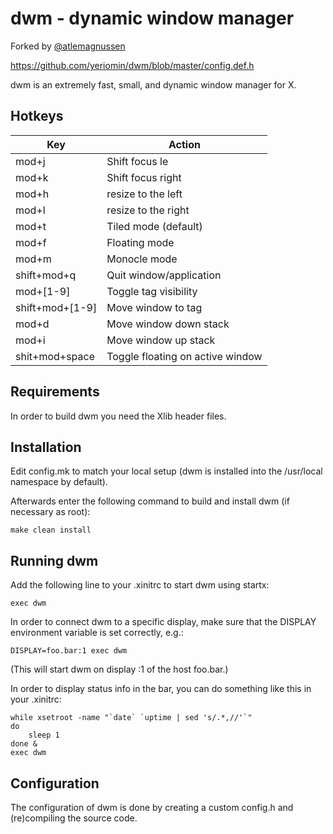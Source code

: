 # dwm - dynamic window manager
Forked by [@atlemagnussen](https://github.com/atlemagnussen)

https://github.com/yeriomin/dwm/blob/master/config.def.h

dwm is an extremely fast, small, and dynamic window manager for X.

## Hotkeys
| Key             | Action                           |
| --------------- | -------------------------------- |
| mod+j           | Shift focus le                   |
| mod+k           | Shift focus right                |
| mod+h           | resize to the left               |
| mod+l           | resize to the right              |
| mod+t           | Tiled mode (default)             |
| mod+f           | Floating mode                    |
| mod+m           | Monocle mode                     |
| shift+mod+q     | Quit window/application          |
| mod+[1-9]       | Toggle tag visibility            |
| shift+mod+[1-9] | Move window to tag               |
| mod+d           | Move window down stack           |
| mod+i           | Move window up stack             |
| shit+mod+space  | Toggle floating on active window | 


Requirements
------------
In order to build dwm you need the Xlib header files.


Installation
------------
Edit config.mk to match your local setup (dwm is installed into
the /usr/local namespace by default).

Afterwards enter the following command to build and install dwm (if
necessary as root):

    make clean install


Running dwm
-----------
Add the following line to your .xinitrc to start dwm using startx:

    exec dwm

In order to connect dwm to a specific display, make sure that
the DISPLAY environment variable is set correctly, e.g.:

    DISPLAY=foo.bar:1 exec dwm

(This will start dwm on display :1 of the host foo.bar.)

In order to display status info in the bar, you can do something
like this in your .xinitrc:

    while xsetroot -name "`date` `uptime | sed 's/.*,//'`"
    do
    	sleep 1
    done &
    exec dwm


Configuration
-------------
The configuration of dwm is done by creating a custom config.h
and (re)compiling the source code.
